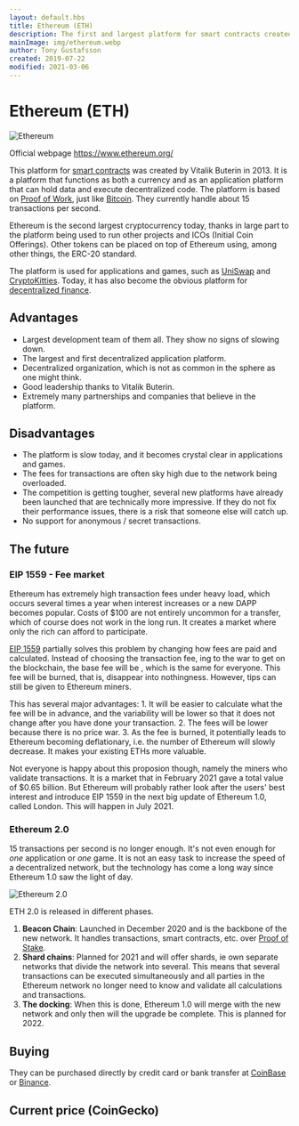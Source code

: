 ```yaml
---
layout: default.hbs
title: Ethereum (ETH)
description: The first and largest platform for smart contracts created by Vitalik Buterin in 2013.
mainImage: img/ethereum.webp
author: Tony Gustafsson
created: 2019-07-22
modified: 2021-03-06
---
```


# Ethereum (ETH)

![Ethereum](/img/ethereum.webp 'Ethereum')

Official webpage https://www.ethereum.org/

This platform for [smart contracts](/technology/smart-contracts.html) was created by Vitalik Buterin in 2013. It is a platform that functions as both a currency and as an application platform that can hold data and execute decentralized code. The platform is based on [Proof of Work](/technology/proof-of-work.html), just like [Bitcoin](/cryptocurrencies/bitcoin.html). They currently handle about 15 transactions per second.

Ethereum is the second largest cryptocurrency today, thanks in large part to the platform being used to run other projects and ICOs (Initial Coin Offerings). Other tokens can be placed on top of Ethereum using, among other things, the ERC-20 standard.

The platform is used for applications and games, such as [UniSwap](https://www.uniswap.org) and [CryptoKitties](https://www.cryptokitties.co/). Today, it has also become the obvious platform for [decentralized finance](/market/decentralized-finance.html).

## Advantages

-   Largest development team of them all. They show no signs of slowing down.
-   The largest and first decentralized application platform.
-   Decentralized organization, which is not as common in the sphere as one might think.
-   Good leadership thanks to Vitalik Buterin.
-   Extremely many partnerships and companies that believe in the platform.

## Disadvantages

-   The platform is slow today, and it becomes crystal clear in applications and games.
-   The fees for transactions are often sky high due to the network being overloaded.
-   The competition is getting tougher, several new platforms have already been launched that are technically more impressive. If they do not fix their performance issues, there is a risk that someone else will catch up.
-   No support for anonymous / secret transactions.

## The future

### EIP 1559 - Fee market

Ethereum has extremely high transaction fees under heavy load, which occurs several times a year when interest increases or a new DAPP becomes popular. Costs of $100 are not entirely uncommon for a transfer, which of course does not work in the long run. It creates a market where only the rich can afford to participate.

[EIP 1559](https://github.com/ethereum/EIPs/blob/master/EIPS/eip-1559.md) partially solves this problem by changing how fees are paid and calculated. Instead of choosing the transaction fee, ing to the war to get on the blockchain, the base fee will be , which is the same for everyone. This fee will be burned, that is, disappear into nothingness. However, tips can still be given to Ethereum miners.

This has several major advantages: 1. It will be easier to calculate what the fee will be in advance, and the variability will be lower so that it does not change after you have done your transaction. 2. The fees will be lower because there is no price war. 3. As the fee is burned, it potentially leads to Ethereum becoming deflationary, i.e. the number of Ethereum will slowly decrease. It makes your existing ETHs more valuable.

Not everyone is happy about this proposion though, namely the miners who validate transactions. It is a market that in February 2021 gave a total value of $0.65 billion. But Ethereum will probably rather look after the users' best interest and introduce EIP 1559 in the next big update of Ethereum 1.0, called London. This will happen in July 2021.

### Ethereum 2.0

15 transactions per second is no longer enough. It's not even enough for _one_ application or _one_ game. It is not an easy task to increase the speed of a decentralized network, but the technology has come a long way since Ethereum 1.0 saw the light of day.

![Ethereum 2.0](/img/eth2.webp 'Ethereum 2.0')

ETH 2.0 is released in different phases.

1. **Beacon Chain**: Launched in December 2020 and is the backbone of the new network. It handles transactions, smart contracts, etc. over [Proof of Stake](/technology/proof-of-stake.html).
2. **Shard chains**: Planned for 2021 and will offer shards, ie own separate networks that divide the network into several. This means that several transactions can be executed simultaneously and all parties in the Ethereum network no longer need to know and validate all calculations and transactions.
3. **The docking**: When this is done, Ethereum 1.0 will merge with the new network and only then will the upgrade be complete. This is planned for 2022.

## Buying

They can be purchased directly by credit card or bank transfer at [CoinBase](https://www.coinbase.com/) or [Binance](https://www.binance.com).

## Current price (CoinGecko)

<script src="https://widgets.coingecko.com/coingecko-coin-ticker-widget.js"></script>

<coingecko-coin-ticker-widget currency="usd" coin-id="ethereum" locale="en"></coingecko-coin-ticker-widget>
